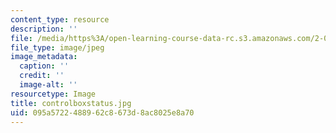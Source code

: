 ```yaml
---
content_type: resource
description: ''
file: /media/https%3A/open-learning-course-data-rc.s3.amazonaws.com/2-007-design-and-manufacturing-i-spring-2009/095a5722488962c8673d8ac8025e8a70_controlboxstatus.jpg
file_type: image/jpeg
image_metadata:
  caption: ''
  credit: ''
  image-alt: ''
resourcetype: Image
title: controlboxstatus.jpg
uid: 095a5722-4889-62c8-673d-8ac8025e8a70
---
```


